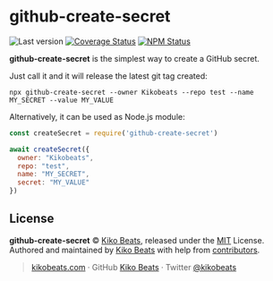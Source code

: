 # github-create-secret

![Last version](https://img.shields.io/github/tag/kikobeats/github-create-secret.svg?style=flat-square)
[![Coverage Status](https://img.shields.io/coveralls/kikobeats/github-create-secret.svg?style=flat-square)](https://coveralls.io/github/kikobeats/github-create-secret)
[![NPM Status](https://img.shields.io/npm/dm/github-create-secret.svg?style=flat-square)](https://www.npmjs.org/package/github-create-secret)

**github-create-secret** is the simplest way to create a GitHub secret.

Just call it and it will release the latest git tag created:

```
npx github-create-secret --owner Kikobeats --repo test --name MY_SECRET --value MY_VALUE
```

Alternatively, it can be used as Node.js module:

```js
const createSecret = require('github-create-secret')

await createSecret({
  owner: "Kikobeats",
  repo: "test",
  name: "MY_SECRET",
  secret: "MY_VALUE"
})
```

## License

**github-create-secret** © [Kiko Beats](https://kikobeats.com), released under the [MIT](https://github.com/kikobeats/github-create-secret/blob/master/LICENSE.md) License.<br>
Authored and maintained by [Kiko Beats](https://kikobeats.com) with help from [contributors](https://github.com/kikobeats/github-create-secret/contributors).

> [kikobeats.com](https://kikobeats.com) · GitHub [Kiko Beats](https://github.com/kikobeats) · Twitter [@kikobeats](https://twitter.com/kikobeats)
